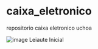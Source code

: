 # caixa_eletronico
repositorio caixa eletronico uchoa

![image](https://user-images.githubusercontent.com/5197047/157768788-ec45801a-375c-405a-9dd0-fe0314b9ac9a.png)
Leiaute Inicial
